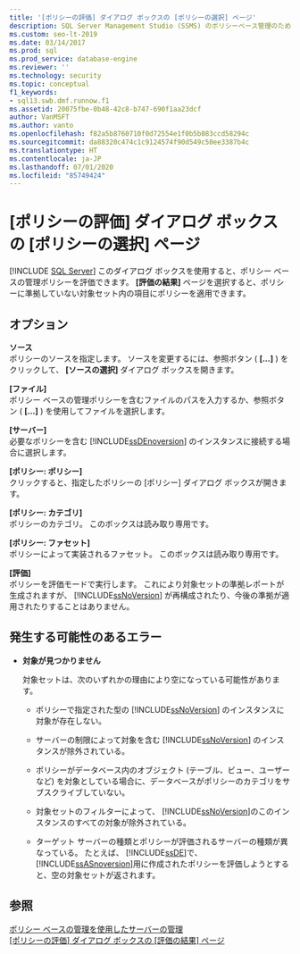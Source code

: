```yaml
---
title: '[ポリシーの評価] ダイアログ ボックスの [ポリシーの選択] ページ'
description: SQL Server Management Studio (SSMS) のポリシーベース管理のための [ポリシーの評価] ダイアログ ボックスの [ポリシーの選択] ページについて説明します。
ms.custom: seo-lt-2019
ms.date: 03/14/2017
ms.prod: sql
ms.prod_service: database-engine
ms.reviewer: ''
ms.technology: security
ms.topic: conceptual
f1_keywords:
- sql13.swb.dmf.runnow.f1
ms.assetid: 20075fbe-0b48-42c8-b747-690f1aa23dcf
author: VanMSFT
ms.author: vanto
ms.openlocfilehash: f82a5b8760710f0d72554e1f0b5b083ccd58294c
ms.sourcegitcommit: da88320c474c1c9124574f90d549c50ee3387b4c
ms.translationtype: HT
ms.contentlocale: ja-JP
ms.lasthandoff: 07/01/2020
ms.locfileid: "85749424"
---
```

# <a name="evaluate-policies-dialog-box-policy-selection-page"></a>[ポリシーの評価] ダイアログ ボックスの [ポリシーの選択] ページ
 [!INCLUDE [SQL Server](../../includes/applies-to-version/sqlserver.md)]
  このダイアログ ボックスを使用すると、ポリシー ベースの管理ポリシーを評価できます。 **[評価の結果]** ページを選択すると、ポリシーに準拠していない対象セット内の項目にポリシーを適用できます。  
  
## <a name="options"></a>オプション  
 **ソース**  
 ポリシーのソースを指定します。 ソースを変更するには、参照ボタン ( **[...]** ) をクリックして、 **[ソースの選択]** ダイアログ ボックスを開きます。  
  
 **[ファイル]**  
 ポリシー ベースの管理ポリシーを含むファイルのパスを入力するか、参照ボタン ( **[...]** ) を使用してファイルを選択します。  
  
 **[サーバー]**  
 必要なポリシーを含む [!INCLUDE[ssDEnoversion](../../includes/ssdenoversion-md.md)] のインスタンスに接続する場合に選択します。  
  
 **[ポリシー: ポリシー]**  
 クリックすると、指定したポリシーの [ポリシー] ダイアログ ボックスが開きます。  
  
 **[ポリシー: カテゴリ]**  
 ポリシーのカテゴリ。 このボックスは読み取り専用です。  
  
 **[ポリシー: ファセット]**  
 ポリシーによって実装されるファセット。 このボックスは読み取り専用です。  
  
 **[評価]**  
 ポリシーを評価モードで実行します。 これにより対象セットの準拠レポートが生成されますが、 [!INCLUDE[ssNoVersion](../../includes/ssnoversion-md.md)] が再構成されたり、今後の準拠が適用されたりすることはありません。  
  
## <a name="possible-errors"></a>発生する可能性のあるエラー  
  
-   **対象が見つかりません**  
  
     対象セットは、次のいずれかの理由により空になっている可能性があります。  
  
    -   ポリシーで指定された型の [!INCLUDE[ssNoVersion](../../includes/ssnoversion-md.md)] のインスタンスに対象が存在しない。  
  
    -   サーバーの制限によって対象を含む [!INCLUDE[ssNoVersion](../../includes/ssnoversion-md.md)] のインスタンスが除外されている。  
  
    -   ポリシーがデータベース内のオブジェクト (テーブル、ビュー、ユーザーなど) を対象としている場合に、データベースがポリシーのカテゴリをサブスクライブしていない。  
  
    -   対象セットのフィルターによって、 [!INCLUDE[ssNoVersion](../../includes/ssnoversion-md.md)]のこのインスタンスのすべての対象が除外されている。  
  
    -   ターゲット サーバーの種類とポリシーが評価されるサーバーの種類が異なっている。 たとえば、 [!INCLUDE[ssDE](../../includes/ssde-md.md)]で、 [!INCLUDE[ssASnoversion](../../includes/ssasnoversion-md.md)]用に作成されたポリシーを評価しようとすると、空の対象セットが返されます。  
  
## <a name="see-also"></a>参照  
 [ポリシー ベースの管理を使用したサーバーの管理](../../relational-databases/policy-based-management/administer-servers-by-using-policy-based-management.md)   
 [[ポリシーの評価] ダイアログ ボックスの [評価の結果] ページ](../../relational-databases/policy-based-management/evaluate-policies-dialog-box-evaluation-results-page.md)  
  
  

